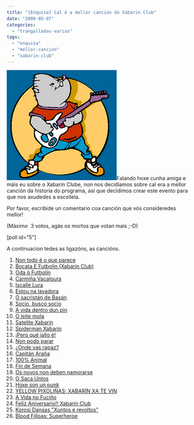 ```yaml
---
title: "[Enquisa] Cal é a mellor cancion do Xabarin Club"
date: "2009-05-07"
categories: 
  - "trangalladas-varias"
tags: 
  - "enquisa"
  - "mellor-cancion"
  - "xabarin-club"
---
```


![](images/xabarin2.jpg "xabarin")Falando hoxe cunha amiga e máis eu sobre o Xabarín Clube, non nos decidiamos sobre cal era a mellor canción da historia do programa, así que decidimos crear este evento para que nos axudedes a escollela.

Por favor, escribide un comentario coa canción que vós consideredes mellor!

(Máximo  3 votos, agás os mortos que votan mais ;-D)

\[poll id="5"\]

A continuacion tedes as ligazóns, as cancións.

1. [Non todo é o que parece](http://www.youtube.com/watch?v=jwL36oDeqko)
2. [Bocata E Futbolin (Xabarin Club)](http://www.youtube.com/watch?v=KbVf8iroj78)
3. [Oda ó Futbolín](http://www.youtube.com/watch?v=zt5i7VwZOhY)
4. [Carmiña Vacaloura](http://www.youtube.com/watch?v=yh7S039PmWo)
5. [Iscalle Lura](http://www.youtube.com/watch?v=T_kYXW2boq8)
6. [Estou na lavadora](http://www.youtube.com/watch?v=vrDiVPbQbGs)
7. [O sacristán de Basán](http://www.youtube.com/watch?v=0KjADIxE760)
8. [Socio, busco socio](http://www.youtube.com/watch?v=jzEr7GRXlrI)
9. [A vida dentro dun pin](http://www.youtube.com/watch?v=PTeDRpexs5A)
10. [O leite mola](http://www.youtube.com/watch?v=MfddfwkspTg)
11. [Satelite Xabarin](http://www.youtube.com/watch?v=ehdLT94WF-g)
12. [Spiderman Xabarin](http://www.youtube.com/watch?v=wMCNUskMrdw)
13. [¡Pero qué jallo é!](http://www.youtube.com/watch?v=8DCJ4e4nmO8)
14. [Non podo parar](http://www.youtube.com/watch?v=aKZsN8uBRuc)
15. [¿Onde vas rapaz?](http://www.youtube.com/watch?v=xhpjytDxiOo)
16. [Capitán Araña](http://www.youtube.com/watch?v=GXlfzKBuRJk)
17. [100% Animal](http://www.youtube.com/watch?v=BuxlVEortgQ)
18. [Fin de Semana](http://www.youtube.com/watch?v=LzdVy0wz5KA)
19. [Os novos non deben namorarse](http://www.youtube.com/watch?v=0C_5ITz1BNA)
20. [O Saca Untos](http://www.youtube.com/watch?v=0EbXjuOug-o)
21. [Hoxe son un punk](http://www.youtube.com/watch?v=7oGN6N3izQU)
22. [YELLOW PIXOLIÑAS: XABARÍN XA TE VIN](http://www.youtube.com/watch?v=rTghip6zy5s)
23. [A Vida no Fuciño](http://www.youtube.com/watch?v=z2P0IIsGg40)
24. [Feliz Aniversario!! Xabarín Club](http://www.youtube.com/watch?v=fyNY0qoMJ9w)
25. [Korosi Dansas "Xuntos e revoltos"](http://www.youtube.com/watch?v=kLOvaYWu9QA)
26. [Blood Filloas: Superheroe](http://www.youtube.com/watch?v=G5oNM1oJRas)
